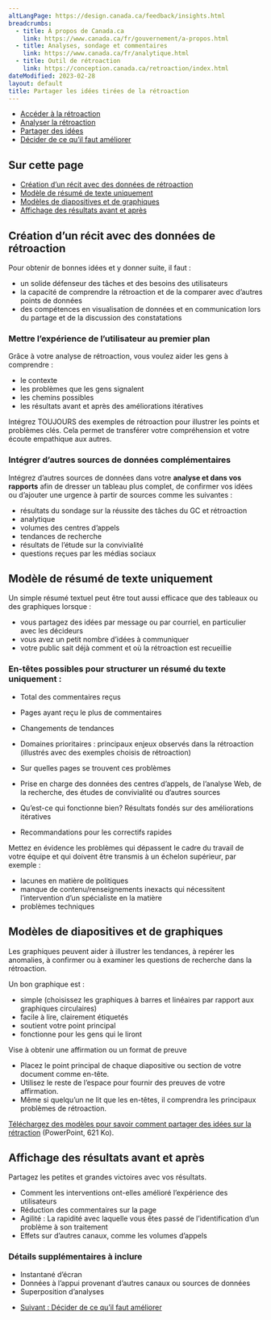 ```yaml
---
altLangPage: https://design.canada.ca/feedback/insights.html
breadcrumbs:
  - title: À propos de Canada.ca
    link: https://www.canada.ca/fr/gouvernement/a-propos.html
  - title: Analyses, sondage et commentaires
    link: https://www.canada.ca/fr/analytique.html
  - title: Outil de rétroaction
    link: https://conception.canada.ca/retroaction/index.html
dateModified: 2023-02-28
layout: default
title: Partager les idées tirées de la rétroaction
---
```

<div class="gc-stp-stp">
<div class="row">
<ul class="toc lst-spcd col-md-12">
<li class="col-md-4 col-sm-6"><a class="list-group-item" href="acces.html">Accéder à la rétroaction</a></li>
<li class="col-md-4 col-sm-6"><a class="list-group-item" href="methodes.html">Analyser la rétroaction</a></li>
<li class="col-md-4 col-sm-6"><a class="list-group-item active" href="communiquer.html">Partager des idées</a></li>
<li class="col-md-4 col-sm-6"><a class="list-group-item" href="decider.html">Décider de ce qu’il faut améliorer</a></li>
</ul>
</div>
</div>
			    
## Sur cette page

*   [Création d’un récit avec des données de rétroaction](#création)
*   [Modèle de résumé de texte uniquement](#modèle-de-résumé-de-texte-uniquement)
*   [Modèles de diapositives et de graphiques](#modèles-de-diapositives-et-de-graphiques)
*   [Affichage des résultats avant et après](#affichage-des-résultats-avant-et-après)

<a id="creation"></a>
## Création d’un récit avec des données de rétroaction

Pour obtenir de bonnes idées et y donner suite, il faut :

*   un solide défenseur des tâches et des besoins des utilisateurs
*   la capacité de comprendre la rétroaction et de la comparer avec d’autres points de données
*   des compétences en visualisation de données et en communication lors du partage et de la discussion des constatations

### Mettre l’expérience de l’utilisateur au premier plan

Grâce à votre analyse de rétroaction, vous voulez aider les gens à comprendre :

*   le contexte
*   les problèmes que les gens signalent
*   les chemins possibles
*   les résultats avant et après des améliorations itératives

Intégrez TOUJOURS des exemples de rétroaction pour illustrer les points et problèmes clés. Cela permet de transférer votre compréhension et votre écoute empathique aux autres.

### Intégrer d’autres sources de données complémentaires

Intégrez d’autres sources de données dans votre **analyse et dans vos rapports** afin de dresser un tableau plus complet, de confirmer vos idées ou d’ajouter une urgence à partir de sources comme les suivantes :

*   résultats du sondage sur la réussite des tâches du GC et rétroaction
*   analytique
*   volumes des centres d’appels
*   tendances de recherche
*   résultats de l’étude sur la convivialité
*   questions reçues par les médias sociaux

## Modèle de résumé de texte uniquement

Un simple résumé textuel peut être tout aussi efficace que des tableaux ou des graphiques lorsque :

*   vous partagez des idées par message ou par courriel, en particulier avec les décideurs
*   vous avez un petit nombre d’idées à communiquer
*   votre public sait déjà comment et où la rétroaction est recueillie

### En-têtes possibles pour structurer un résumé du texte uniquement :

*   Total des commentaires reçus
*   Pages ayant reçu le plus de commentaires
*   Changements de tendances
*   Domaines prioritaires : principaux enjeux observés dans la rétroaction (illustrés avec des exemples choisis de rétroaction)

*   Sur quelles pages se trouvent ces problèmes
*   Prise en charge des données des centres d’appels, de l’analyse Web, de la recherche, des études de convivialité ou d’autres sources

*   Qu’est-ce qui fonctionne bien? Résultats fondés sur des améliorations itératives
*   Recommandations pour les correctifs rapides

Mettez en évidence les problèmes qui dépassent le cadre du travail de votre équipe et qui doivent être transmis à un échelon supérieur, par exemple :

*   lacunes en matière de politiques
*   manque de contenu/renseignements inexacts qui nécessitent l’intervention d’un spécialiste en la matière
*   problèmes techniques

## Modèles de diapositives et de graphiques

Les graphiques peuvent aider à illustrer les tendances, à repérer les anomalies, à confirmer ou à examiner les questions de recherche dans la rétroaction.

Un bon graphique est :

*   simple (choisissez les graphiques à barres et linéaires par rapport aux graphiques circulaires)
*   facile à lire, clairement étiquetés
*   soutient votre point principal
*   fonctionne pour les gens qui le liront

Vise à obtenir une affirmation ou un format de preuve

*   Placez le point principal de chaque diapositive ou section de votre document comme en-tête.
*   Utilisez le reste de l’espace pour fournir des preuves de votre affirmation.
*   Même si quelqu’un ne lit que les en-têtes, il comprendra les principaux problèmes de rétroaction.

[Téléchargez des modèles pour savoir comment partager des idées sur la rétraction](images/templates-sharing-data.pptx) (PowerPoint, 621 Ko).

## Affichage des résultats avant et après

Partagez les petites et grandes victoires avec vos résultats.

*   Comment les interventions ont-elles amélioré l’expérience des utilisateurs
*   Réduction des commentaires sur la page
*   Agilité : La rapidité avec laquelle vous êtes passé de l’identification d’un problème à son traitement
*   Effets sur d’autres canaux, comme les volumes d’appels

### Détails supplémentaires à inclure

*   Instantané d’écran
*   Données à l’appui provenant d’autres canaux ou sources de données
*   Superposition d’analyses				
					   
	 												
<nav role="navigation" class="mrgn-bttm-lg">
<ul class="pager">
<li class="next"><a href="decider.html" rel="next">Suivant : Décider de ce qu’il faut améliorer</a></li>
</ul>
</nav>